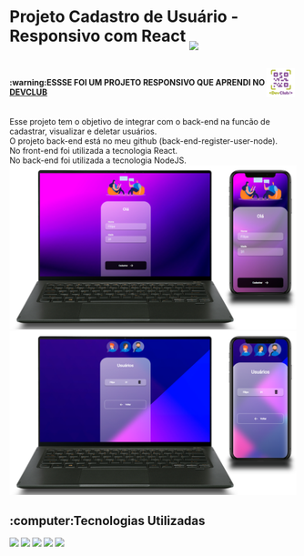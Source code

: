 # Projeto Cadastro de Usuário - Responsivo com React <img src="https://skillicons.dev/icons?i=react" width="50px" style="position: relative; top: 15px;">
<h4>:warning:ESSSE FOI UM PROJETO RESPONSIVO QUE APRENDI NO <a href="https://rodolfomori.com.br/devclub"> <img src="https://github.com/filipeboneberge/Projeto-Responsivo-Easy-Shopping/blob/master/assets/img/logo-devclub.png?raw=true" width="50px" style="position: relative; top: 20px;">DEVCLUB </a></h4>
<br>Esse projeto tem o objetivo de integrar com o back-end na funcão de cadastrar, visualizar e deletar usuários.
<br>O projeto back-end está no meu github (back-end-register-user-node).
<br>No front-end foi utilizada a tecnologia React.
<br>No back-end foi utilizada a tecnologia NodeJS.
<br>
<img src="https://github.com/filipeboneberge/register-user-react/blob/main/src/assets/print-home-responsivo.png">
<br>
<img src="https://github.com/filipeboneberge/register-user-react/blob/main/src/assets/print-usuarios-responsivo.png">
<br>
<h2>:computer:Tecnologias Utilizadas</h2>
<img src="https://img.shields.io/badge/HTML5-E34F26?style=for-the-badge&logo=html5&logoColor=white">
<img src="https://img.shields.io/badge/CSS3-1572B6?style=for-the-badge&logo=css3&logoColor=white">
<img src="https://img.shields.io/badge/styled--components-DB7093?style=for-the-badge&logo=styled-components&logoColor=white">
<img src="https://img.shields.io/badge/JavaScript-F7DF1E?style=for-the-badge&logo=javascript&logoColor=black">
<img src="https://img.shields.io/badge/React-20232A?style=for-the-badge&logo=react&logoColor=61DAFB">
